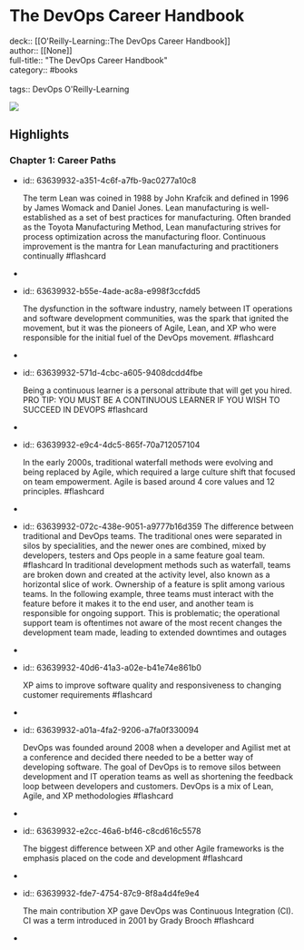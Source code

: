 # The DevOps Career Handbook

deck:: [[O'Reilly-Learning::The DevOps Career Handbook]]\
author:: [[None]]\
full-title:: "The DevOps Career Handbook"\
category:: #books\
\
tags:: DevOps O'Reilly-Learning  

![](https://learning.oreilly.com/covers/9781803230948/)
## Highlights
### Chapter 1: Career Paths
- id:: 63639932-a351-4c6f-a7fb-9ac0277a10c8
  
  The term Lean was coined in 1988 by John Krafcik and defined in 1996 by James Womack and Daniel Jones. Lean manufacturing is well-established as a set of best practices for manufacturing. Often branded as the Toyota Manufacturing Method, Lean manufacturing strives for process optimization across the manufacturing floor. Continuous improvement is the mantra for Lean manufacturing and practitioners continually #flashcard
-
- id:: 63639932-b55e-4ade-ac8a-e998f3ccfdd5
  
  The dysfunction in the software industry, namely between IT operations and software development communities, was the spark that ignited the movement, but it was the pioneers of Agile, Lean, and XP who were responsible for the initial fuel of the DevOps movement. #flashcard
-
- id:: 63639932-571d-4cbc-a605-9408dcdd4fbe
  
  Being a continuous learner is a personal attribute that will get you hired.
     PRO TIP: YOU MUST BE A CONTINUOUS LEARNER IF YOU WISH TO SUCCEED IN DEVOPS #flashcard
-
- id:: 63639932-e9c4-4dc5-865f-70a712057104
  
  In the early 2000s, traditional waterfall methods were evolving and being replaced by Agile, which required a large culture shift that focused on team empowerment. Agile is based around 4 core values and 12 principles. #flashcard
-
- id:: 63639932-072c-438e-9051-a9777b16d359
   The difference between traditional and DevOps teams. The traditional ones were separated in silos by specialities, and the newer ones are combined, mixed by developers, testers and Ops people in a same feature goal team. #flashcard 
    In traditional development methods such as waterfall, teams are broken down and created at the activity level, also known as a horizontal slice of work. Ownership of a feature is split among various teams. In the following example, three teams must interact with the feature before it makes it to the end user, and another team is responsible for ongoing support. This is problematic; the operational support team is oftentimes not aware of the most recent changes the development team made, leading to extended downtimes and outages
-
- id:: 63639932-40d6-41a3-a02e-b41e74e861b0
  
  XP aims to improve software quality and responsiveness to changing customer requirements #flashcard
-
- id:: 63639932-a01a-4fa2-9206-a7fa0f330094
  
  DevOps was founded around 2008 when a developer and Agilist met at a conference and decided there needed to be a better way of developing software. The goal of DevOps is to remove silos between development and IT operation teams as well as shortening the feedback loop between developers and customers. DevOps is a mix of Lean, Agile, and XP methodologies #flashcard
-
- id:: 63639932-e2cc-46a6-bf46-c8cd616c5578
  
  The biggest difference between XP and other Agile frameworks is the emphasis placed on the code and development #flashcard
-
- id:: 63639932-fde7-4754-87c9-8f8a4d4fe9e4
  
  The main contribution XP gave DevOps was Continuous Integration (CI). CI was a term introduced in 2001 by Grady Brooch #flashcard
-
